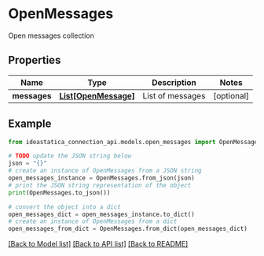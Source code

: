 # OpenMessages

Open messages collection

## Properties

Name | Type | Description | Notes
------------ | ------------- | ------------- | -------------
**messages** | [**List[OpenMessage]**](OpenMessage.md) | List of messages | [optional] 

## Example

```python
from ideastatica_connection_api.models.open_messages import OpenMessages

# TODO update the JSON string below
json = "{}"
# create an instance of OpenMessages from a JSON string
open_messages_instance = OpenMessages.from_json(json)
# print the JSON string representation of the object
print(OpenMessages.to_json())

# convert the object into a dict
open_messages_dict = open_messages_instance.to_dict()
# create an instance of OpenMessages from a dict
open_messages_from_dict = OpenMessages.from_dict(open_messages_dict)
```
[[Back to Model list]](../README.md#documentation-for-models) [[Back to API list]](../README.md#documentation-for-api-endpoints) [[Back to README]](../README.md)


